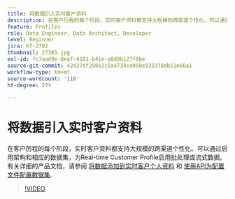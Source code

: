 ```yaml
---
title: 将数据引入实时客户资料
description: 在客户历程的每个阶段，实时客户资料都支持大规模的跨渠道个性化。可以通过启用架构和相应的数据集，为Real-time Customer Profile启用批处理或流式数据。
feature: Profiles
role: Data Engineer, Data Architect, Developer
level: Beginner
jira: KT-2702
thumbnail: 27301.jpg
exl-id: fc7aad9e-8eaf-4101-b41e-a0d9b127f8be
source-git-commit: 42427df298e2c5ae734ce050e935378db51e66a1
workflow-type: tm+mt
source-wordcount: '116'
ht-degree: 27%

---
```


# 将数据引入实时客户资料

在客户历程的每个阶段，实时客户资料都支持大规模的跨渠道个性化。可以通过启用架构和相应的数据集，为Real-time Customer Profile启用批处理或流式数据。 有关详细的产品文档，请参阅 [将数据添加到实时客户个人资料](https://experienceleague.adobe.com/docs/experience-platform/profile/tutorials/add-profile-data.html) 和 [使用API为配置文件配置数据集](https://experienceleague.adobe.com/docs/experience-platform/profile/tutorials/dataset-configuration.html).

>[!VIDEO](https://video.tv.adobe.com/v/27301?quality=12&learn=on)
